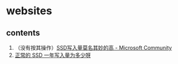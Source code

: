 # websites
## contents
1. （没有按其操作）[SSD写入量莫名其妙的高 - Microsoft Community](https://answers.microsoft.com/zh-hans/windows/forum/all/ssd%E5%86%99%E5%85%A5%E9%87%8F%E8%8E%AB%E5%90%8D/87828b6b-f6d3-4aec-84aa-bbfc4338a3e8)
2. [正常的 SSD 一年写入量为多少呀](https://v2ex.com/t/159954)